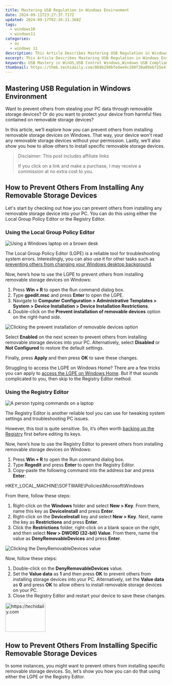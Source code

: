 ```yaml
---
title: Mastering USB Regulation in Windows Environment
date: 2024-09-11T23:27:37.717Z
updated: 2024-09-17T02:26:21.368Z
tags:
  - windows10
  - windows11
categories:
  - os
  - windows 11
description: This Article Describes Mastering USB Regulation in Windows Environment
excerpt: This Article Describes Mastering USB Regulation in Windows Environment
keywords: USB Mastery in WinOS,USB Control Windows,Windows USB Compliance,WinUSB Standards,USB Interface Windows,USB Guidelines WIN,Managing USB Windows
thumbnail: https://thmb.techidaily.com/069b298bfedee9c280f30a09eb725e41e8884f90fc111239be7bdf14c7e0c06b.jpg
---
```


## Mastering USB Regulation in Windows Environment

 Want to prevent others from stealing your PC data through removable storage devices? Or do you want to protect your device from harmful files contained on removable storage devices?

 In this article, we’ll explore how you can prevent others from installing removable storage devices on Windows. That way, your device won't read any removable storage devices without your permission. Lastly, we’ll also show you how to allow others to install specific removable storage devices.

>  Disclaimer: This post includes affiliate links
>
>  If you click on a link and make a purchase, I may receive a commission at no extra cost to you.
>

## How to Prevent Others From Installing Any Removable Storage Devices

 Let's start by checking out how you can prevent others from installing any removable storage device into your PC. You can do this using either the Local Group Policy Editor or the Registry Editor.

### Using the Local Group Policy Editor

![Using a Windows laptop on a brown desk](https://static1.makeuseofimages.com/wordpress/wp-content/uploads/2022/08/Using-a-Windows-laptop-on-a-brown-desk.jpg)

 The Local Group Policy Editor (LGPE) is a reliable tool for troubleshooting system errors. Interestingly, you can also use it for other tasks such as [preventing others from changing your Windows desktop background](https://www.makeuseof.com/stop-others-change-windows-desktop-background/).

 Now, here’s how to use the LGPE to prevent others from installing removable storage devices on Windows:

1. Press **Win + R** to open the Run command dialog box.
2. Type **gpedit.msc** and press **Enter** to open the LGPE.
3. Navigate to **Computer Configuration > Administrative Templates > System > Device Installation > Device Installation Restrictions**.
4. Double-click on the **Prevent installation of removable devices** option on the right-hand side.

![Clicking the prevent installation of removable devices option](https://static1.makeuseofimages.com/wordpress/wp-content/uploads/2022/11/Clicking-the-prevent-installation-of-removable-devices-option.jpg)

 Select **Enabled** on the next screen to prevent others from installing removable storage devices into your PC. Alternatively, select **Disabled** or **Not Configured** to restore the default settings.

 Finally, press **Apply** and then press **OK** to save these changes.

 Struggling to access the LGPE on Windows Home? There are a few tricks you can apply to [access the LGPE on Windows Home](https://www.makeuseof.com/tag/access-group-policy-editor-even-windows-home-settings-try/). But if that sounds complicated to you, then skip to the Registry Editor method.

### Using the Registry Editor

![A person typing commands on a laptop](https://static1.makeuseofimages.com/wordpress/wp-content/uploads/2022/08/A-person-typing-commands-on-a-laptop.jpg)

 The Registry Editor is another reliable tool you can use for tweaking system settings and troubleshooting PC issues.

 However, this tool is quite sensitive. So, it’s often worth [backing up the Registry](https://www.makeuseof.com/tag/backup-restore-windows-registry/) first before editing its keys.

 Now, here’s how to use the Registry Editor to prevent others from installing removable storage devices on Windows:

1. Press **Win + R** to open the Run command dialog box.
2. Type **Regedit** and press **Enter** to open the Registry Editor.
3. Copy-paste the following command into the address bar and press **Enter**:

HKEY_LOCAL_MACHINE\SOFTWARE\Policies\Microsoft\Windows

 From there, follow these steps:

1. Right-click on the **Windows** folder and select **New > Key**. From there, name this key as **DeviceInstall** and press **Enter**.
2. Right-click on the **DeviceInstall** key and select **New > Key**. Next, name the key as **Restrictions** and press **Enter**.
3. Click the **Restrictions** folder, right-click on a blank space on the right, and then select **New > DWORD (32-bit) Value**. From there, name the value as **DenyRemovableDevices** and press **Enter**.

![Clicking the DenyRemovableDevices value](https://static1.makeuseofimages.com/wordpress/wp-content/uploads/2022/11/Clicking-the-DenyRemovableDevices-value.jpg)

 Now, follow these steps:

1. Double-click on the **DenyRemovableDevices** value.
2. Set the **Value data** as **1** and then press **OK** to prevent others from installing storage devices into your PC. Alternatively, set the **Value data** as **0** and press **OK** to allow others to install removable storage devices on your PC.
3. Close the Registry Editor and restart your device to save these changes.

<!-- affiliate ads begin -->
<a href="https://aligracehair.sjv.io/c/5597632/2135365/19272" target="_top" id="2135365">
  <img src="//a.impactradius-go.com/display-ad/19272-2135365" border="0" alt="https://techidaily.com" width="125" height="90"/>
</a>
<img height="0" width="0" src="https://aligracehair.sjv.io/i/5597632/2135365/19272" style="position:absolute;visibility:hidden;" border="0" />
<!-- affiliate ads end -->

## How to Prevent Others From Installing Specific Removable Storage Devices

 In some instances, you might want to prevent others from installing specific removable storage devices. So, let’s show you how you can do that using either the LGPE or the Registry Editor.

<ins class="adsbygoogle"
     style="display:block"
     data-ad-format="autorelaxed"
     data-ad-client="ca-pub-7571918770474297"
     data-ad-slot="1223367746"></ins>

<ins class="adsbygoogle"
     style="display:block"
     data-ad-client="ca-pub-7571918770474297"
     data-ad-slot="8358498916"
     data-ad-format="auto"
     data-full-width-responsive="true"></ins>



